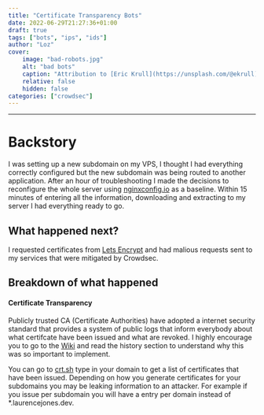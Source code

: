 ```yaml
---
title: "Certificate Transparency Bots"
date: 2022-06-29T21:27:36+01:00
draft: true
tags: ["bots", "ips", "ids"]
author: "Loz"
cover:
    image: "bad-robots.jpg"
    alt: "bad bots"
    caption: "Attribution to [Eric Krull](https://unsplash.com/@ekrull)"
    relative: false
    hidden: false
categories: ["crowdsec"]
---
```


---
# Backstory

I was setting up a new subdomain on my VPS, I thought I had everything correctly configured but the new subdomain was being routed to another application. After an hour of troubleshooting I made the decisions to reconfigure the whole server using [nginxconfig.io](https://nginxconfig.io/) as a baseline. Within 15 minutes of entering all the information, downloading and extracting to my server I had everything ready to go.

## What happened next?

I requested certificates from [Lets Encrypt](https://letsencrypt.org/) and had malious requests sent to my services that were mitigated by Crowdsec.

## Breakdown of what happened
#### Certificate Transparency
Publicly trusted CA (Certificate Authorities) have adopted a internet security standard that provides a system of public logs that inform everybody about what certifcate have been issued and what are revoked. I highly encourage you to go to the [Wiki](https://en.wikipedia.org/wiki/Certificate_Transparency) and read the history section to understand why this was so important to implement.

You can go to [crt.sh](https://crt.sh/) type in your domain to get a list of certificates that have been issued. Depending on how you generate certificates for your subdomains you may be leaking information to an attacker. For example if you issue per subdomain you will have a entry per domain instead of *.laurencejones.dev.

